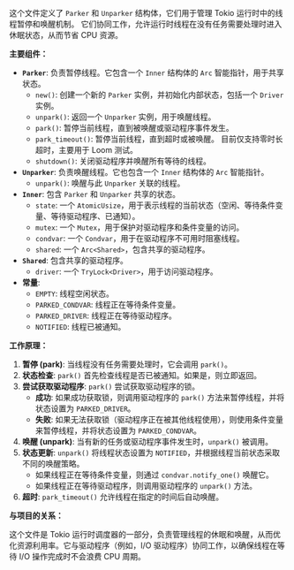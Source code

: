 这个文件定义了 `Parker` 和 `Unparker` 结构体，它们用于管理 Tokio 运行时中的线程暂停和唤醒机制。 它们协同工作，允许运行时线程在没有任务需要处理时进入休眠状态，从而节省 CPU 资源。

**主要组件：**

*   **`Parker`**:  负责暂停线程。它包含一个 `Inner` 结构体的 `Arc` 智能指针，用于共享状态。
    *   `new()`: 创建一个新的 `Parker` 实例，并初始化内部状态，包括一个 `Driver` 实例。
    *   `unpark()`:  返回一个 `Unparker` 实例，用于唤醒线程。
    *   `park()`:  暂停当前线程，直到被唤醒或驱动程序事件发生。
    *   `park_timeout()`: 暂停当前线程，直到超时或被唤醒。  目前仅支持零时长超时，主要用于 Loom 测试。
    *   `shutdown()`:  关闭驱动程序并唤醒所有等待的线程。
*   **`Unparker`**: 负责唤醒线程。它也包含一个 `Inner` 结构体的 `Arc` 智能指针。
    *   `unpark()`: 唤醒与此 `Unparker` 关联的线程。
*   **`Inner`**:  包含 `Parker` 和 `Unparker` 共享的状态。
    *   `state`:  一个 `AtomicUsize`，用于表示线程的当前状态（空闲、等待条件变量、等待驱动程序、已通知）。
    *   `mutex`:  一个 `Mutex`，用于保护对驱动程序和条件变量的访问。
    *   `condvar`:  一个 `Condvar`，用于在驱动程序不可用时阻塞线程。
    *   `shared`:  一个 `Arc<Shared>`，包含共享的驱动程序。
*   **`Shared`**:  包含共享的驱动程序。
    *   `driver`:  一个 `TryLock<Driver>`，用于访问驱动程序。
*   **常量**:
    *   `EMPTY`:  线程空闲状态。
    *   `PARKED_CONDVAR`:  线程正在等待条件变量。
    *   `PARKED_DRIVER`:  线程正在等待驱动程序。
    *   `NOTIFIED`:  线程已被通知。

**工作原理：**

1.  **暂停 (park)**:  当线程没有任务需要处理时，它会调用 `park()`。
2.  **状态检查**:  `park()` 首先检查线程是否已被通知。如果是，则立即返回。
3.  **尝试获取驱动程序**:  `park()` 尝试获取驱动程序的锁。
    *   **成功**:  如果成功获取锁，则调用驱动程序的 `park()` 方法来暂停线程，并将状态设置为 `PARKED_DRIVER`。
    *   **失败**:  如果无法获取锁（驱动程序正在被其他线程使用），则使用条件变量来暂停线程，并将状态设置为 `PARKED_CONDVAR`。
4.  **唤醒 (unpark)**:  当有新的任务或驱动程序事件发生时，`unpark()` 被调用。
5.  **状态更新**:  `unpark()` 将线程状态设置为 `NOTIFIED`，并根据线程当前状态采取不同的唤醒策略。
    *   如果线程正在等待条件变量，则通过 `condvar.notify_one()` 唤醒它。
    *   如果线程正在等待驱动程序，则调用驱动程序的 `unpark()` 方法。
6.  **超时**: `park_timeout()` 允许线程在指定的时间后自动唤醒。

**与项目的关系：**

这个文件是 Tokio 运行时调度器的一部分，负责管理线程的休眠和唤醒，从而优化资源利用率。它与驱动程序（例如，I/O 驱动程序）协同工作，以确保线程在等待 I/O 操作完成时不会浪费 CPU 周期。
